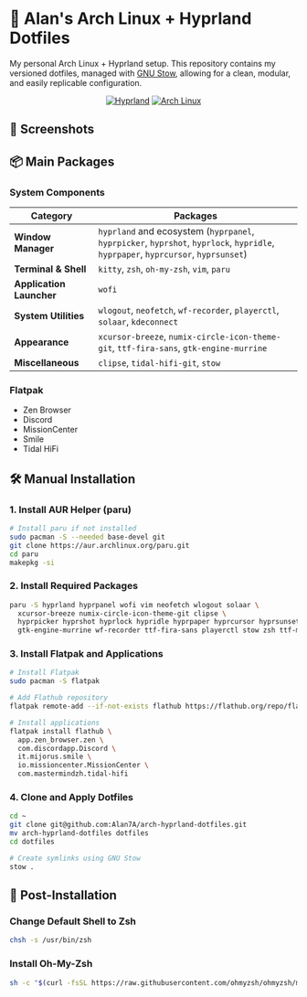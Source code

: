 # 🌟 Alan's Arch Linux + Hyprland Dotfiles

My personal Arch Linux + Hyprland setup. This repository contains my versioned dotfiles, managed with [GNU Stow](https://www.gnu.org/software/stow/), allowing for a clean, modular, and easily replicable configuration.

<div align="center">

[![Hyprland](https://img.shields.io/badge/WM-Hyprland-blue)](https://github.com/hyprwm/Hyprland)
[![Arch Linux](https://img.shields.io/badge/OS-Arch_Linux-blue)](https://archlinux.org/)

</div>

## 📸 Screenshots

## 📦 Main Packages

### System Components

| Category | Packages |
|----------|----------|
| **Window Manager** | `hyprland` and ecosystem (`hyprpanel`, `hyprpicker`, `hyprshot`, `hyprlock`, `hypridle`, `hyprpaper`, `hyprcursor`, `hyprsunset`) |
| **Terminal & Shell** | `kitty`, `zsh`, `oh-my-zsh`, `vim`, `paru` |
| **Application Launcher** | `wofi` |
| **System Utilities** | `wlogout`, `neofetch`, `wf-recorder`, `playerctl`, `solaar`, `kdeconnect` |
| **Appearance** | `xcursor-breeze`, `numix-circle-icon-theme-git`, `ttf-fira-sans`, `gtk-engine-murrine` |
| **Miscellaneous** | `clipse`, `tidal-hifi-git`, `stow` |

### Flatpak

- Zen Browser
- Discord
- MissionCenter
- Smile
- Tidal HiFi

## 🛠️ Manual Installation

### 1. Install AUR Helper (paru)

```sh
# Install paru if not installed
sudo pacman -S --needed base-devel git
git clone https://aur.archlinux.org/paru.git
cd paru
makepkg -si
```

### 2. Install Required Packages

```sh
paru -S hyprland hyprpanel wofi vim neofetch wlogout solaar \
  xcursor-breeze numix-circle-icon-theme-git clipse \
  hyprpicker hyprshot hyprlock hypridle hyprpaper hyprcursor hyprsunset \
  gtk-engine-murrine wf-recorder ttf-fira-sans playerctl stow zsh ttf-meslo-nerd
```

### 3. Install Flatpak and Applications

```sh
# Install Flatpak
sudo pacman -S flatpak

# Add Flathub repository
flatpak remote-add --if-not-exists flathub https://flathub.org/repo/flathub.flatpakrepo

# Install applications
flatpak install flathub \
  app.zen_browser.zen \
  com.discordapp.Discord \
  it.mijorus.smile \
  io.missioncenter.MissionCenter \
  com.mastermindzh.tidal-hifi
```

### 4. Clone and Apply Dotfiles

```sh
cd ~
git clone git@github.com:Alan7A/arch-hyprland-dotfiles.git
mv arch-hyprland-dotfiles dotfiles
cd dotfiles

# Create symlinks using GNU Stow
stow .
```

## 🚀 Post-Installation

### Change Default Shell to Zsh

```sh
chsh -s /usr/bin/zsh
```

### Install Oh-My-Zsh

```sh
sh -c "$(curl -fsSL https://raw.githubusercontent.com/ohmyzsh/ohmyzsh/master/tools/install.sh)"
```

